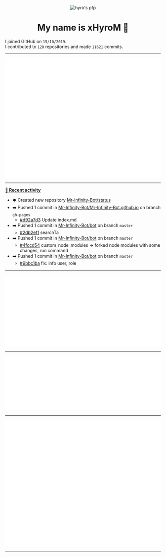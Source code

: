 <p align="center">
    <img src="https://avatars.githubusercontent.com/u/56601352" width="192" alt="hyro's pfp" />
    <h1 align="center">My name is xHyroM 👋</h1>
</p>

I joined GitHub on `15/10/2019`.  
I contributed to `120` repositories and made `11621` commits.  

___

<img src="https://github.com/xHyroM/xHyroM/blob/master/.cache/base.svg">

___

**[📰 Recent activity](https://github.com/xHyroM)**
* ⏺️ Created new repository  [Mr-Infinity-Bot/status](https://github.com/Mr-Infinity-Bot/status)
* ➡️ Pushed 1 commit in [Mr-Infinity-Bot/Mr-Infinity-Bot.github.io](https://github.com/Mr-Infinity-Bot/Mr-Infinity-Bot.github.io) on branch `gh-pages`
  * [#d92a7d3](https://github.com/Mr-Infinity-Bot/Mr-Infinity-Bot.github.io/commit/d92a7d3) Update index.md
* ➡️ Pushed 1 commit in [Mr-Infinity-Bot/bot](https://github.com/Mr-Infinity-Bot/bot) on branch `master`
  * [#2db2ef1](https://github.com/Mr-Infinity-Bot/bot/commit/2db2ef1) searchTa
* ➡️ Pushed 1 commit in [Mr-Infinity-Bot/bot](https://github.com/Mr-Infinity-Bot/bot) on branch `master`
  * [#4fccd54](https://github.com/Mr-Infinity-Bot/bot/commit/4fccd54) custom_node_modules -&gt; forked node modules with some changes, run command
* ➡️ Pushed 1 commit in [Mr-Infinity-Bot/bot](https://github.com/Mr-Infinity-Bot/bot) on branch `master`
  * [#9bbc1ba](https://github.com/Mr-Infinity-Bot/bot/commit/9bbc1ba) fix: info user, role


___

<img src="https://github.com/xHyroM/xHyroM/blob/master/.cache/isocalendar.svg">

___

<img src="https://github.com/xHyroM/xHyroM/blob/master/.cache/languages.svg">

___

<img src="https://github.com/xHyroM/xHyroM/blob/master/.cache/achievements.svg">

___